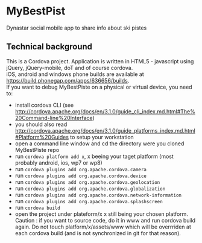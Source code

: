 MyBestPist
==========

Dynastar social mobile app to share info about ski pistes

Technical background
--------------------
  
This is a Cordova project. Application is written in HTML5 - javascript using jQuery, jQuery-mobile, doT and of course cordova.  
iOS, android and windows phone builds are available at https://build.phonegap.com/apps/636656/builds.  
If you want to debug MyBestPiste on a physical or virtual device, you need to:
* install cordova CLI (see http://cordova.apache.org/docs/en/3.1.0/guide_cli_index.md.html#The%20Command-line%20Interface)
* you should also read http://cordova.apache.org/docs/en/3.1.0/guide_platforms_index.md.html#Platform%20Guides to setup your workstation
* open a command line window and cd the directory were you cloned MyBestPiste repo
* run ```cordova platform add x```, x beeing your taget platform (most probably android, ios, wp7 or wp8)
* run ```cordova plugins add org.apache.cordova.camera```
* run ```cordova plugins add org.apache.cordova.device```
* run ```cordova plugins add org.apache.cordova.geolocation```
* run ```cordova plugins add org.apache.cordova.globalization```
* run ```cordova plugins add org.apache.cordova.network-information```
* run ```cordova plugins add org.apache.cordova.splashscreen```
* run ```cordova build```
* open the project under plateform/x x still being your chosen platform.
Caution : if you want to source code, do it in www and run cordova build again.
Do not touch platform/x/assets/www which will be overrriden at each cordova build (and is not synchronized in git for that reason).
  
